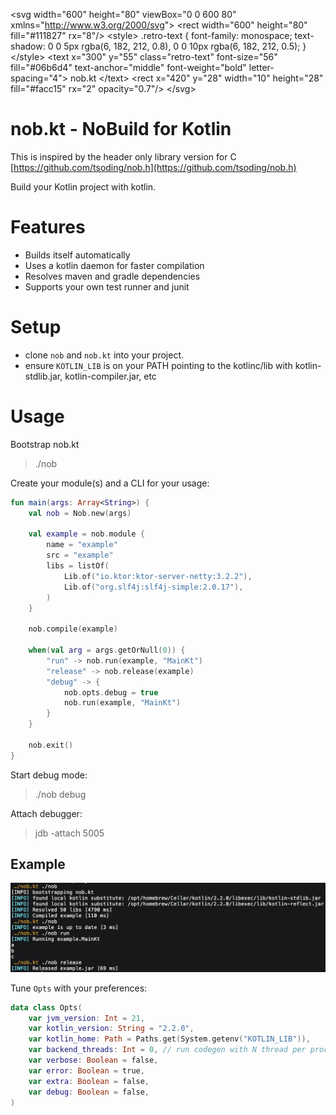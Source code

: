 &lt;svg width="600" height="80" viewBox="0 0 600 80" xmlns="http://www.w3.org/2000/svg"&gt;
    &lt;rect width="600" height="80" fill="#111827" rx="8"/&gt;
    &lt;style&gt;
        .retro-text { 
            font-family: monospace; 
            text-shadow: 0 0 5px rgba(6, 182, 212, 0.8), 0 0 10px rgba(6, 182, 212, 0.5); 
        }
    &lt;/style&gt;
    &lt;text x="300" y="55" class="retro-text" font-size="56" fill="#06b6d4" text-anchor="middle" font-weight="bold" letter-spacing="4"&gt;
        nob.kt
    &lt;/text&gt;
    &lt;rect x="420" y="28" width="10" height="28" fill="#facc15" rx="2" opacity="0.7"/&gt;
&lt;/svg&gt;

# nob.kt - NoBuild for Kotlin
This is inspired by the header only library version for C [https://github.com/tsoding/nob.h](https://github.com/tsoding/nob.h)

Build your Kotlin project with kotlin.

# Features
- Builds itself automatically
- Uses a kotlin daemon for faster compilation
- Resolves maven and gradle dependencies
- Supports your own test runner and junit

# Setup
- clone `nob` and `nob.kt` into your project.
- ensure `KOTLIN_LIB` is on your PATH pointing to the kotlinc/lib with kotlin-stdlib.jar, kotlin-compiler.jar, etc

# Usage
Bootstrap nob.kt
> ./nob

Create your module(s) and a CLI for your usage:
```kotlin
fun main(args: Array<String>) {
    val nob = Nob.new(args)

    val example = nob.module {
        name = "example"
        src = "example"
        libs = listOf(
            Lib.of("io.ktor:ktor-server-netty:3.2.2"),
            Lib.of("org.slf4j:slf4j-simple:2.0.17"),
        )
    }

    nob.compile(example)

    when(val arg = args.getOrNull(0)) {
        "run" -> nob.run(example, "MainKt")
        "release" -> nob.release(example)
        "debug" -> {
            nob.opts.debug = true
            nob.run(example, "MainKt")
        }
    }

    nob.exit()
}
```

Start debug mode:
>./nob debug

Attach debugger:
> jdb -attach 5005

## Example
![img](example.png)

Tune `Opts` with your preferences: 
```kotlin
data class Opts(
    var jvm_version: Int = 21,
    var kotlin_version: String = "2.2.0",
    var kotlin_home: Path = Paths.get(System.getenv("KOTLIN_LIB")),
    var backend_threads: Int = 0, // run codegen with N thread per processor (Default 1)
    var verbose: Boolean = false,
    var error: Boolean = true,
    var extra: Boolean = false,
    var debug: Boolean = false,
)
```

